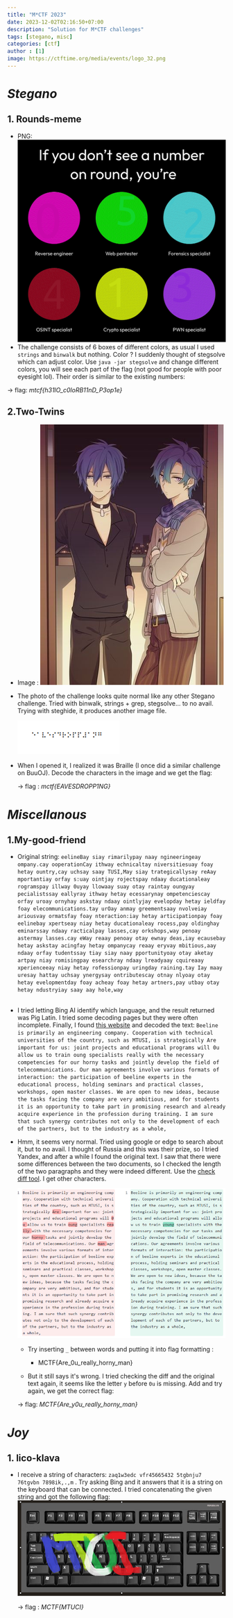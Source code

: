 ```yaml
---
title: "M*CTF 2023"
date: 2023-12-02T02:16:50+07:00
description: "Solution for M*CTF challenges" 
tags: [stegano, misc]
categories: [ctf]
author : [1]
image: https://ctftime.org/media/events/logo_32.png
---
```

<!--more-->

# *Stegano*
## 1. Rounds-meme
- PNG: 
    ![Smile](/assets/posts/M*CTF/Rounds-meme/colorblind.png)
- The challenge consists of 6 boxes of different colors, as usual I used `strings` and `binwalk` but nothing. Color ? I suddenly thought of stegsolve which can adjust color. Use `java -jar stegsolve` and change different colors, you will see each part of the flag (not good for people with poor eyesight lol). Their order is similar to the existing numbers:

-> flag: *mtcf{h31lO_c0loRB11nD_P3op1e}*
<br>

## 2.Two-Twins
- Image : 
    ![Smile](/assets/posts/M*CTF/Twins/twins.jpg)
- The photo of the challenge looks quite normal like any other Stegano challenge. Tried with binwalk, strings + grep, stegsolve... to no avail. Trying with steghide, it produces another image file.


    ![Smile](/assets/posts/M*CTF/Twins/flag)


- When I opened it, I realized it was Braille (I once did a similar challenge on BuuOJ). Decode the characters in the image and we get the flag:

    -> flag : *mctf{EAVESDROPP1NG}*

# *Miscellanous*
## 1.My-good-friend
- Original string: 
    `eelineBay siay rimarilypay naay ngineeringeay ompany.cay ooperationCay ithway echnicaltay niversitiesuay foay hetay ountry,cay uchsay saay TUSI,May siay trategicallysay reAay mportantiay orfay s:uay ointjay rojectspay ndaay ducationaleay rogramspay illway 0uyay llowaay suay otay raintay oungyay pecialistssay eallyray ithway hetay ecessarynay ompetenciescay orfay uroay ornyhay askstay ndaay ointlyjay evelopday hetay ieldfay foay elecommunications.tay urOay anmay greementsaay nvolveiay ariousvay ormatsfay foay nteraction:iay hetay articipationpay foay eelinebay xpertseay niay hetay ducationaleay rocess,pay oldinghay eminarssay ndaay racticalpay lasses,cay orkshops,way penoay astermay lasses.cay eWay reaay penoay otay ewnay deas,iay ecausebay hetay askstay acingfay hetay ompanycay reaay eryvay mbitious,aay ndaay orfay tudentssay tiay siay naay pportunityoay otay aketay artpay niay romisingpay esearchray ndaay lreadyaay cquireaay xperienceeay niay hetay rofessionpay uringday raining.tay Iay maay uresay hattay uchsay ynergysay ontributescay otnay nlyoay otay hetay evelopmentday foay acheay foay hetay artners,pay utbay otay hetay ndustryiay saay aay hole,way`
<br><br>

- I tried letting Bing AI identify which language, and the result returned was Pig Latin. I tried some decoding pages but they were often incomplete. Finally, I found [this website](https://piglatintranslator.net/to-english) and decoded the text: 
`Beeline is primarily an engineering company. Cooperation with technical universities of the country, such as MTUSI, is strategically Are important for us: joint projects and educational programs will 0u allow us to train oung specialists really with the necessary competencies for our horny tasks and jointly develop the field of telecommunications. Our man agreements involve various formats of interaction: the participation of beeline experts in the educational process, holding seminars and practical classes, workshops, open master classes. We are open to new ideas, because the tasks facing the company are very ambitious, and for students it is an opportunity to take part in promising research and already acquire experience in the profession during training. I am sure that such synergy contributes not only to the development of each of the partners, but to the industry as a whole,`

-   Hmm, it seems very normal. Tried using google or edge to search about it, but to no avail. I thought of Russia and this was their prize, so I tried Yandex, and after a while I found the original text. I saw that there were some differences between the two documents, so I checked the length of the two paragraphs and they were indeed different. Use the [check diff tool](https://www.diffchecker.com/text-compare/). I get other characters. 

    ![Smile](/assets/posts/M*CTF/Good-Friend/diff.png)
    - Try inserting `_` between words and putting it into flag formatting : 
        - MCTF{Are_0u_really_horny_man}

    - But it still says it's wrong. I tried checking the diff and the original text again, it seems like the letter `y` before `0u` is missing. Add and try again, we get the correct flag:

    -> flag: *MCTF{Are_y0u_really_horny_man}*

# *Joy*
## 1. lico-klava

- I receive a string of characters: `zaq1w3edc vfr45665432 5tgbnju7 76tgvbn 7898ik,.,m` . Try asking Bing and it answers that it is a string on the keyboard that can be connected. I tried concatenating the given string and got the following flag:
    ![Smile](/assets/posts/M*CTF/Liko-klava/kova.png)

    -> flag : *MCTF{MTUCI}*

